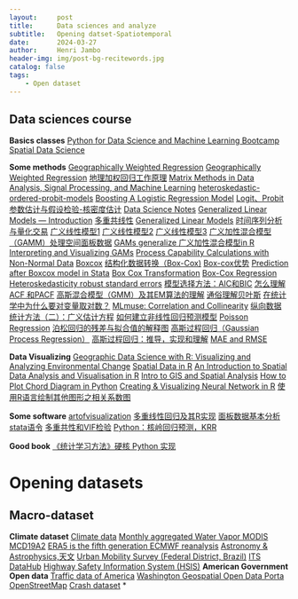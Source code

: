 ```yaml
---
layout:     post
title:      Data sciences and analyze
subtitle:   Opening datset-Spatiotemporal
date:       2024-03-27
author:     Henri Jambo
header-img: img/post-bg-recitewords.jpg
catalog: false
tags:
    - Open dataset
---
```


## Data sciences course
**Basics classes**
    [Python for Data Science and Machine Learning Bootcamp](https://www.udemy.com/course/python-for-data-science-and-machine-learning-bootcamp/?couponCode=ST11MT91624B)
    [Spatial Data Science](https://rspatial.org/raster/analysis/6-local_regression.html)


**Some methods**
    [Geographically Weighted Regression](https://crd230.github.io/gwr.html)
    [Geographically Weighted Regression](https://rpubs.com/chrisbrunsdon/101305)
    [地理加权回归工作原理](https://pro.arcgis.com/zh-cn/pro-app/latest/tool-reference/spatial-statistics/how-geographicallyweightedregression-works.htm)
    [Matrix Methods in Data Analysis, Signal Processing, and Machine Learning](https://ocw.mit.edu/courses/18-065-matrix-methods-in-data-analysis-signal-processing-and-machine-learning-spring-2018/download/)
    [heteroskedastic-ordered-probit-models](https://www.tstat.it/specifiche/heteroskedastic-ordered-probit-models/)
    [Boosting A Logistic Regression Model](https://stats.stackexchange.com/questions/329066/boosting-a-logistic-regression-model)
    [Logit、Probit](https://www.bilibili.com/video/BV1Wb411A7T3/?from=search&seid=5800773183027993129)
    [参数估计与假设检验-核密度估计](https://blog.csdn.net/matlab_matlab/article/details/56286868)
    [Data Science Notes](https://bookdown.org/mpfoley1973/data-sci/)
    [Generalized Linear Models — Introduction](https://towardsdatascience.com/generalized-linear-models-introduction-1b4af2a11759)
    [多重共线性](https://www.cnblogs.com/hxsyl/p/5590589.html)
    [Generalized Linear Models](https://towardsdatascience.com/generalized-linear-models-8738ae0fb97d)
    [时间序列分析与量化交易](https://blog.csdn.net/the_time_runner/article/details/90044738)
    [广义线性模型1](http://www.360doc.com/content/20/0513/15/52334415_912090926.shtml)
    [广义线性模型2](http://www.360doc.com/content/18/0416/12/33459258_746066459.shtml)
    [广义线性模型3](https://www.jianshu.com/p/9c61629a1e7d)
    [广义加性混合模型（GAMM）处理空间面板数据](https://zhuanlan.zhihu.com/p/37607206)
    [ GAMs generalize ](https://m-clark.github.io/generalized-additive-models/case_for_gam.html)
    [广义加性混合模型in R](https://www.cnblogs.com/leonbond/p/3641671.html)
    [Interpreting and Visualizing GAMs](https://noamross.github.io/gams-in-r-course/)
    [Process Capability Calculations with Non-Normal Data](https://www.isixsigma.com/capability-indices-process-capability/process-capability-calculations-non-normal-data/)
    [Boxcox](https://www.isixsigma.com/normality/making-data-normal-using-box-cox-power-transformation/)
    [结构化数据转换（Box-Cox)](https://blog.csdn.net/weixin_30265103/article/details/97841488?utm_medium=distribute.pc_relevant.none-task-blog-baidujs_title-2&spm=1001.2101.3001.4242)
    [Box-cox优势](https://zhuanlan.zhihu.com/p/38956042)
    [Prediction after Boxcox model in Stata](https://stackoverflow.com/questions/25583769/prediction-after-boxcox-model-in-stata)
    [Box Cox Transformation](https://sixsigmastudyguide.com/box-cox-transformation/)
    [Box-Cox Regression](https://www.unistat.com/guide/box-cox-regression/)
    [Heteroskedasticity robust standard errors](https://blog.stata.com/category/statistics/)
    [模型选择方法：AIC和BIC](https://www.jianshu.com/p/4c8cf5df2092)
    [怎么理解ACF 和PACF](https://blog.csdn.net/qq_41103204/article/details/105810742)
    [高斯混合模型（GMM）及其EM算法的理解](https://blog.csdn.net/jinping_shi/article/details/59613054)
    [通俗理解贝叶斯](https://blog.csdn.net/u011426016/article/details/90904799)
    [在统计学中为什么要对变量取对数？](https://www.zhihu.com/question/22012482)
    [MLmuse: Correlation and Collinearity](https://blog.clairvoyantsoft.com/correlation-and-collinearity-how-they-can-make-or-break-a-model-9135fbe6936a)
    [纵向数据统计方法（二）：广义估计方程](https://zhuanlan.zhihu.com/p/59888015)
    [如何建立非线性回归预测模型](https://zhuanlan.zhihu.com/p/101906049)
    [ Poisson Regression](https://bookdown.org/mpfoley1973/data-sci/poisson-regression.html)
    [泊松回归的残差与拟合值的解释图](https://qastack.cn/stats/25068/interpreting-plot-of-residuals-vs-fitted-values-from-poisson-regression)
    [高斯过程回归（Gaussian Process Regression）](https://blog.csdn.net/zb123455445/article/details/78387481?fps=1&locationNum=9)
    [高斯过程回归：推导，实现和理解](https://zhuanlan.zhihu.com/p/104601803)
    [MAE and RMSE ](https://medium.com/human-in-a-machine-world/mae-and-rmse-which-metric-is-better-e60ac3bde13d)
    
**Data Visualizing**
    [Geographic Data Science with R: Visualizing and Analyzing Environmental Change](https://bookdown.org/mcwimberly/gdswr-book/)
    [Spatial Data in R](https://crd150.github.io/lab5.html)
    [An Introduction to Spatial Data Analysis and Visualisation in R](https://data.cdrc.ac.uk/dataset/introduction-spatial-data-analysis-and-visualisation-r)
    [Intro to GIS and Spatial Analysis](https://mgimond.github.io/Spatial/index.html)
    [How to Plot Chord Diagram in Python](https://coderzcolumn.com/tutorials/data-science/how-to-plot-chord-diagram-in-python-holoviews)
    [Creating & Visualizing Neural Network in R](https://www.analyticsvidhya.com/blog/2017/09/creating-visualizing-neural-network-in-r/)
    [使用R语言绘制其他图形之相关系数图](https://blog.csdn.net/huobanjishijian/article/details/53728273)
    
**Some software**
    [artofvisualization](https://www.artofvisualization.com/)
    [多重线性回归及其R实现](https://zhuanlan.zhihu.com/p/134960210)
    [面板数据基本分析stata语令](https://zhuanlan.zhihu.com/p/35682006?utm_source=wechat_session)
    [多重共性和VIF检验](https://blog.csdn.net/songhao22/article/details/79369950)
    [Python：核岭回归预测，KRR](https://www.cnblogs.com/amoor/p/9813306.html)

    
**Good book**
    [《统计学习方法》硬核 Python 实现](https://zhuanlan.zhihu.com/p/339893440)

# Opening datasets
## Macro-dataset 
**Climate dataset**
    [Climate data](https://climexp.knmi.nl/start.cgi?id=51e9b9c2ffa5bf2a83a469eba86afa0f)
    [Monthly aggregated Water Vapor MODIS MCD19A2](https://zenodo.org/records/8192544)
    [ERA5 is the fifth generation ECMWF reanalysis](https://cds.climate.copernicus.eu/cdsapp#!/dataset/reanalysis-era5-single-levels?tab=overview)
    [Astronomy & Astrophysics,天文](https://www.usra.edu/)
    [Urban Mobility Survey (Federal District, Brazil)](https://www.kaggle.com/datasets/danielefm/urban-mobility-survey-federal-district-brazil)
    [ITS DataHub](https://www.its.dot.gov/data/)
    [Highway Safety Information System (HSIS)](https://highways.dot.gov/research/safety/hsis)
**American Government Open data**
    [Traffic data of America](https://catalog.data.gov/dataset)
    [Washington Geospatial Open Data Porta](https://www.wsdot.wa.gov/mapsdata/geodatacatalog/Maps/noscale/DOT_TDO/BikePed/BikePedIDX.htm)
    [OpenStreetMap](https://www.openstreetmap.org/export#map=5/54.41/-2.35)
    [Crash dataset](https://www.nhtsa.gov/)
* 
